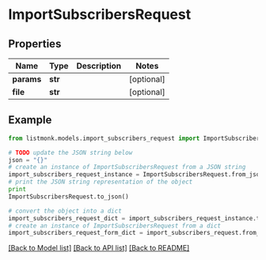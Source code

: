 # ImportSubscribersRequest


## Properties
Name | Type | Description | Notes
------------ | ------------- | ------------- | -------------
**params** | **str** |  | [optional] 
**file** | **str** |  | [optional] 

## Example

```python
from listmonk.models.import_subscribers_request import ImportSubscribersRequest

# TODO update the JSON string below
json = "{}"
# create an instance of ImportSubscribersRequest from a JSON string
import_subscribers_request_instance = ImportSubscribersRequest.from_json(json)
# print the JSON string representation of the object
print
ImportSubscribersRequest.to_json()

# convert the object into a dict
import_subscribers_request_dict = import_subscribers_request_instance.to_dict()
# create an instance of ImportSubscribersRequest from a dict
import_subscribers_request_form_dict = import_subscribers_request.from_dict(import_subscribers_request_dict)
```
[[Back to Model list]](../README.md#documentation-for-models) [[Back to API list]](../README.md#documentation-for-api-endpoints) [[Back to README]](../README.md)


